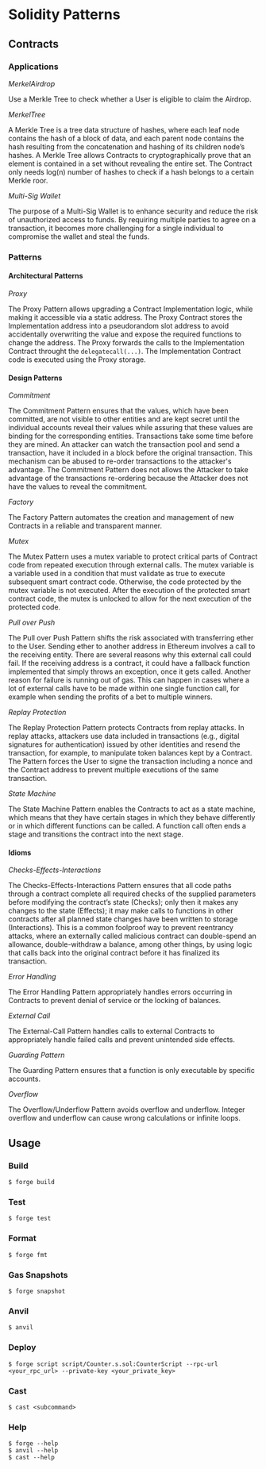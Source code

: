 # Solidity Patterns

## Contracts

### Applications

*MerkelAirdrop*

Use a Merkle Tree to check whether a User is eligible to claim the Airdrop.

*MerkelTree*

A Merkle Tree is a tree data structure of hashes, where each leaf node contains the hash of a block of data, and each parent node contains the hash resulting from the concatenation and hashing of its children node’s hashes. A Merkle Tree allows Contracts to cryptographically prove that an element is contained in a set without revealing the entire set. The Contract only needs log(n) number of hashes to check if a hash belongs to a certain Merkle roor.

*Multi-Sig Wallet*

The purpose of a Multi-Sig Wallet is to enhance security and reduce the risk of unauthorized access to funds. By requiring multiple parties to agree on a transaction, it becomes more challenging for a single individual to compromise the wallet and steal the funds.

### Patterns

#### Architectural Patterns

*Proxy*

The Proxy Pattern allows upgrading a Contract Implementation logic, while making it accessible via a static address. The Proxy Contract stores the Implementation address into a pseudorandom slot address to avoid accidentally overwriting the value and expose the required functions to change the address. The Proxy forwards the calls to the Implementation Contract throught the `delegatecall(...)`. The Implementation Contract code is executed using the Proxy storage.

#### Design Patterns

*Commitment*

The Commitment Pattern ensures that the values, which have been committed, are not visible to other entities and are kept secret until the individual accounts reveal their values while assuring that these values are binding for the corresponding entities. Transactions take some time before they are mined. An attacker can watch the transaction pool and send a transaction, have it included in a block before the original transaction. This mechanism can be abused to re-order transactions to the attacker's advantage. The Commitment Pattern does not allows the Attacker to take advantage of the transactions re-ordering because the Attacker does not have the values to reveal the commitment.

*Factory*

The Factory Pattern automates the creation and management of new Contracts in a reliable and transparent manner.

*Mutex*

The Mutex Pattern uses a mutex variable to protect critical parts of Contract code from repeated execution through external calls. The mutex variable is a variable used in a condition that must validate as true to execute subsequent smart contract code. Otherwise, the code protected by the mutex variable is not executed. After the execution of the protected smart contract code, the mutex is unlocked to allow for the next execution of the protected code.

*Pull over Push*

The Pull over Push Pattern shifts the risk associated with transferring ether to the User. Sending ether to another address in Ethereum involves a call to the receiving entity. There are several reasons why this external call could fail. If the receiving address is a contract, it could have a fallback function implemented that simply throws an exception, once it gets called. Another reason for failure is running out of gas. This can happen in cases where a lot of external calls have to be made within one single function call, for example when sending the profits of a bet to multiple winners.

*Replay Protection*

The Replay Protection Pattern protects Contracts from replay attacks. In replay attacks, attackers use data included in transactions (e.g., digital signatures for authentication) issued by other identities and resend the transaction, for example, to manipulate token balances kept by a Contract. The Pattern forces the User to signe the transaction including a nonce and the Contract address to prevent multiple executions of the same transaction.

*State Machine*

The State Machine Pattern enables the Contracts to act as a state machine, which means that they have certain stages in which they behave differently or in which different functions can be called. A function call often ends a stage and transitions the contract into the next stage.

#### Idioms

*Checks-Effects-Interactions*

The Checks-Effects-Interactions Pattern ensures that all code paths through a contract complete all required checks of the supplied parameters before modifying the contract’s state (Checks); only then it makes any changes to the state (Effects); it may make calls to functions in other contracts after all planned state changes have been written to storage (Interactions). This is a common foolproof way to prevent reentrancy attacks, where an externally called malicious contract can double-spend an allowance, double-withdraw a balance, among other things, by using logic that calls back into the original contract before it has finalized its transaction.

*Error Handling*

The Error Handling Pattern appropriately handles errors occurring in Contracts to prevent denial of service or the locking of balances.

*External Call*

The External-Call Pattern handles calls to external Contracts to appropriately handle failed calls and prevent unintended side effects.

*Guarding Pattern*

The Guarding Pattern ensures that a function is only executable by specific accounts.

*Overflow*

The Overflow/Underflow Pattern avoids overflow and underflow. Integer overflow and underflow can cause wrong calculations or infinite loops.


## Usage

### Build

```shell
$ forge build
```

### Test

```shell
$ forge test
```

### Format

```shell
$ forge fmt
```

### Gas Snapshots

```shell
$ forge snapshot
```

### Anvil

```shell
$ anvil
```

### Deploy

```shell
$ forge script script/Counter.s.sol:CounterScript --rpc-url <your_rpc_url> --private-key <your_private_key>
```

### Cast

```shell
$ cast <subcommand>
```

### Help

```shell
$ forge --help
$ anvil --help
$ cast --help
```

